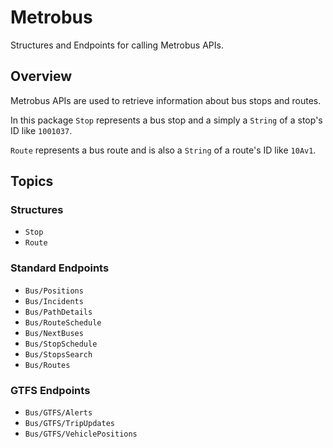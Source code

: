 # Metrobus

Structures and Endpoints for calling Metrobus APIs.

## Overview

Metrobus APIs are used to retrieve information about bus stops and routes. 

In this package ``Stop`` represents a bus stop and a simply a `String` of a stop's ID like `1001037`.

``Route`` represents a bus route and is also a `String` of a route's ID like `10Av1`.
 
## Topics

### Structures

- ``Stop``
- ``Route``

### Standard Endpoints

- ``Bus/Positions``
- ``Bus/Incidents``
- ``Bus/PathDetails``
- ``Bus/RouteSchedule``
- ``Bus/NextBuses``
- ``Bus/StopSchedule``
- ``Bus/StopsSearch``
- ``Bus/Routes``

### GTFS Endpoints

- ``Bus/GTFS/Alerts``
- ``Bus/GTFS/TripUpdates``
- ``Bus/GTFS/VehiclePositions``
